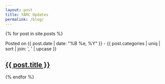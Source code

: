 ```yaml
---
layout: post
title: YARC Updates
permalink: /blog/
---
```


{% for post in site.posts %}
<article class="post">
Posted on {{ post.date | date: "%B %e, %Y" }} -
{{ post.categories | uniq | sort | join: ', ' | upcase }}
<h2><a href="{{ site.baseurl }}{{ post.url }}">{{ post.title }}</a></h2>
</article>
{% endfor %}

